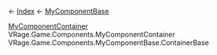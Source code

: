 ← [Index](Api-Index) ← [MyComponentBase](VRage.Game.Components.MyComponentBase)

[MyComponentContainer](VRage.Game.Components.MyComponentContainer) VRage.Game.Components.MyComponentContainer VRage.Game.Components.MyComponentBase.ContainerBase